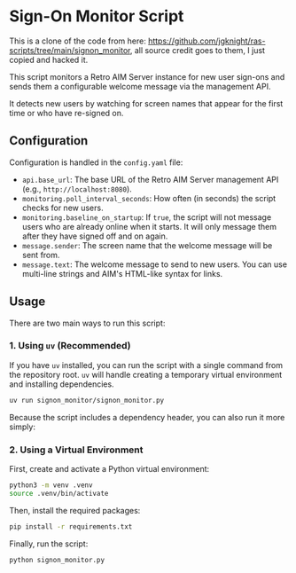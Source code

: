 # Sign-On Monitor Script

This is a clone of the code from here: https://github.com/jgknight/ras-scripts/tree/main/signon_monitor, all source credit goes to them, I just copied and hacked it.

This script monitors a Retro AIM Server instance for new user sign-ons and sends them a configurable welcome message via the management API.

It detects new users by watching for screen names that appear for the first time or who have re-signed on.

## Configuration

Configuration is handled in the `config.yaml` file:

-   `api.base_url`: The base URL of the Retro AIM Server management API (e.g., `http://localhost:8080`).
-   `monitoring.poll_interval_seconds`: How often (in seconds) the script checks for new users.
-   `monitoring.baseline_on_startup`: If `true`, the script will not message users who are already online when it starts. It will only message them after they have signed off and on again.
-   `message.sender`: The screen name that the welcome message will be sent from.
-   `message.text`: The welcome message to send to new users. You can use multi-line strings and AIM's HTML-like syntax for links.

## Usage

There are two main ways to run this script:

### 1. Using `uv` (Recommended)

If you have `uv` installed, you can run the script with a single command from the repository root. `uv` will handle creating a temporary virtual environment and installing dependencies.

```bash
uv run signon_monitor/signon_monitor.py
```

Because the script includes a dependency header, you can also run it more simply:

### 2. Using a Virtual Environment

First, create and activate a Python virtual environment:

```bash
python3 -m venv .venv
source .venv/bin/activate
```

Then, install the required packages:

```bash
pip install -r requirements.txt
```

Finally, run the script:

```bash
python signon_monitor.py
```
